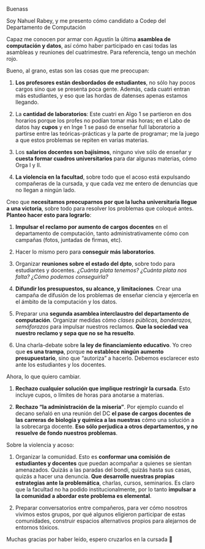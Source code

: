 Buenass

Soy Nahuel Rabey, y me presento cómo candidato a Codep del Departamento de Computación

Capaz me conocen por armar con Agustín la última **asamblea de computación y datos**, así cómo haber participado en casi todas las asambleas y reuniones del cuatrimestre. Para referencia, tengo un mechón rojo.

Bueno, al grano, estas son las cosas que me preocupan:

1.  **Los profesores están desbordados de estudiantes**, no sólo hay pocos cargos sino que se presenta poca gente. Además, cada cuatri entran más estudiantes, y eso que las hordas de datenses apenas estamos llegando.
    
2.  La **cantidad de laboratorios**: Este cuatri en Algo 1 se partieron en dos horarios porque los profes no podían tomar más horas; en el Labo de datos hay **cupos** y en Inge 1 se pasó de enseñar full laboratorio a partirse entre las teóricas-prácticas y la parte de programar; me la juego a que estos problemas se repiten en varias materias.
    
3.  Los **salarios docentes son bajísimos**, ninguno vive sólo de enseñar y **cuesta formar cuadros universitarios** para dar algunas materias, cómo Orga I y II.
    
4.  **La violencia en la facultad**, sobre todo que el acoso está expulsando compañeras de la cursada, y que cada vez me entero de denuncias que no llegan a ningún lado.


Creo que **necesitamos preocuparnos por que la lucha universitaria llegue a una victoria**, sobre todo para resolver los problemas que coloqué antes. **Planteo hacer esto para lograrlo**:

1.  **Impulsar el reclamo por aumento de cargos docentes** en el departamento de computación, tanto administrativamente cómo con campañas (fotos, juntadas de firmas, etc).
    
2.  Hacer lo mismo pero para **conseguir más laboratorios**.
    
3.  Organizar **reuniones sobre el estado del dpto**, sobre todo para estudiantes y docentes. _¿Cuánta plata tenemos? ¿Cuánta plata nos falta? ¿Cómo podemos conseguirla?_
    
4.  **Difundir los presupuestos, su alcance, y limitaciones**. Crear una campaña de difusión de los problemas de enseñar ciencia y ejercerla en el ámbito de la computación y los datos.
    
5.  Preparar una **segunda asamblea interclaustro del departamento de computación**. Organizar medidas cómo _clases públicas, banderazos, semáforazos_ para impulsar nuestros reclamos. **Que la sociedad vea nuestro reclamo y sepa que no se ha resuelto**.
    
6.  Una charla-debate sobre **la ley de financiamiento educativo**. Yo creo que **es una trampa**, porque **no establece ningún aumento presupuestario**, sino que “autoriza” a hacerlo. Debemos esclarecer esto ante los estudiantes y los docentes.
    

Ahora, lo que quiero cambiar.

1.  **Rechazo cualquier solución que implique restringir la cursada**. Esto incluye cupos, o límites de horas para anotarse a materias.
    
2.  **Rechazo “la administración de la miseria”**. Por ejemplo cuando el decano señaló en una reunión del DC **el pase de cargos docentes de las carreras de biología y química a las nuestras** cómo una solución a la sobrecarga docente. **Eso sólo perjudica a otros departamentos, y no resuelve de fondo nuestros problemas**.
    

Sobre la violencia y acoso:

1.  Organizar la comunidad. Esto es **conformar una comisión de estudiantes y docentes** que puedan acompañar a quienes se sientan amenazados. Quizás a las paradas del bondi, quizás hasta sus casas, quizás a hacer una denuncia. **Que desarrolle nuestras propias estrategias ante la problemática**, charlas, cursos, seminarios. Es claro que la facultad no ha podido institucionalmente, por lo tanto **impulsar a la comunidad a abordar este problema es elemental**.
    
2.  Preparar conversatorios entre compañeros, para ver cómo nosotros vivimos estos grupos, por qué algunos eligieron participar de estas comunidades, construir espacios alternativos propios para alejarnos de entornos tóxicos.

Muchas gracias por haber leído, espero cruzarlos en la cursada 🤘